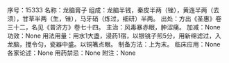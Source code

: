 序号：15333
名称：龙脑膏子
组成：龙脑半钱，秦皮半两（锉），黄连半两（去须），甘草半两（生，锉），马牙硝（炼过，细研）半两。
出处：方出《圣惠》卷三十二，名见《普济方》卷七十四。
主治：风毒暴赤眼，肿涩痛。
加减：None
功效：None
用法用量：用水1大盏，浸药1宿，以银铫子煎5分，用新绵滤过，入龙脑，搅令匀，瓷器中盛。以铜箸点眼。
制备方法：上为末。
临床应用：None
各家论述：None
用药禁忌：None
附注：None
